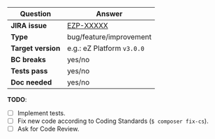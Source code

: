 | Question           | Answer
| ------------------ | ------------------
| **JIRA issue**     | [EZP-XXXXX](https://issues.ibexa.co/browse/EZP-XXXXX)
| **Type**| bug/feature/improvement
| **Target version** | e.g.: eZ Platform `v3.0.0`
| **BC breaks**      | yes/no
| **Tests pass**     | yes/no
| **Doc needed**     | yes/no

<!-- Replace this comment with Pull Request description -->

**TODO**:
- [ ] Implement tests.
- [ ] Fix new code according to Coding Standards (`$ composer fix-cs`).
- [ ] Ask for Code Review.

